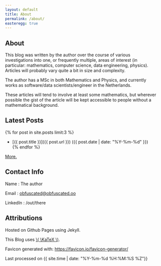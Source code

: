 ```yaml
---
layout: default
title: About
permalink: /about/
easteregg: true
---
```


## About

This blog was written by <span class="the_author">the author</span> over the course of various investigations into one, or frequently multiple, areas of interest (in particular: mathematics, computer science, data engineering, physics). Articles will probably vary quite a bit in size and complexity.

<span class="the_author">The author</span> has a MSc in both Mathematics and Physics, and currently works as software/data scientists/engineer in the Netherlands.

These articles will tend to involve at least some mathematics, but wherever possible the gist of the article will be kept accessible to people without a mathematical background.

## Latest Posts

{% for post in site.posts limit:3 %}
- [{{ post.title }}]({{ post.url }}) ({{ post.date | date: "%Y-%m-%d" }})  
{% endfor %}

[More.](/posts)

## Contact Info

Name
: <span class="the_author">The author</span> 

Email
: <a class="the_email">obfuscated@obfuscated.oo</a> 

LinkedIn
: <a class="the_linkedin">/out/there</a> 

## Attributions

Hosted on Github Pages using Jekyll.

This Blog uses [\\( \KaTeX \\)](https://katex.org/).

Favicon generated with: <https://favicon.io/favicon-generator/>

<footer markdown="1">
Last processed on {{ site.time | date: "%Y-%m-%d %H:%M:%S %Z"}}
</footer>
